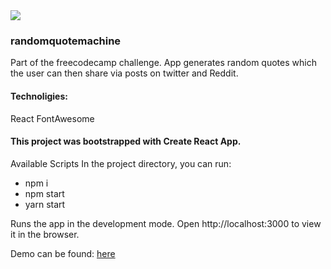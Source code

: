 <img src="https://design-style-guide.freecodecamp.org/downloads/fcc_secondary_large.jpg" />

### randomquotemachine

Part of the freecodecamp challenge. App generates random quotes which the user can then share via posts on twitter and Reddit. 

#### Technoligies:

React
FontAwesome

#### This project was bootstrapped with Create React App.

Available Scripts
In the project directory, you can run:

- npm i
- npm start
- yarn start

Runs the app in the development mode.
Open http://localhost:3000 to view it in the browser.

Demo can be found: <a href="https://soniacweb.github.io/randomquotemachine">here</a>


